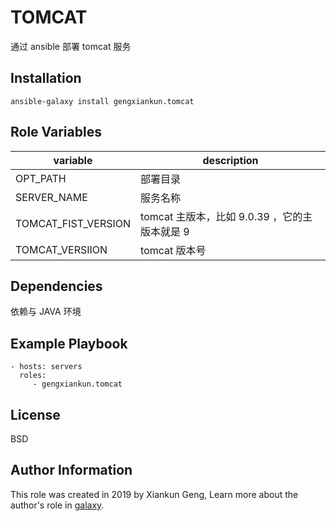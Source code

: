 TOMCAT
=========

通过 ansible 部署 tomcat 服务

Installation
------------

`ansible-galaxy install gengxiankun.tomcat`

Role Variables
--------------

variable | description
------------ | -------------
OPT_PATH | 部署目录
SERVER_NAME | 服务名称
TOMCAT_FIST_VERSION | tomcat 主版本，比如 9.0.39 ，它的主版本就是 9
TOMCAT_VERSIION | tomcat 版本号

Dependencies
------------

依赖与 JAVA 环境

Example Playbook
----------------

    - hosts: servers
      roles:
         - gengxiankun.tomcat

License
-------

BSD

Author Information
------------------

This role was created in 2019 by Xiankun Geng, Learn more about the author's role in [galaxy](https://galaxy.ansible.com/gengxiankun).
